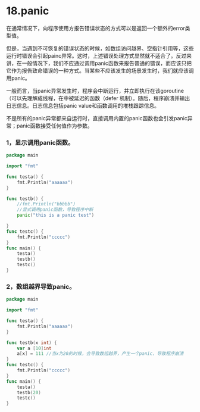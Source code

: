 # 18.panic

在通常情况下，向程序使用方报告错误状态的方式可以是返回一个额外的error类型值。

但是，当遇到不可恢复的错误状态的时候，如数组访问越界、空指针引用等，这些运行时错误会引起painc异常。这时，上述错误处理方式显然就不适合了。反过来讲，在一般情况下，我们不应通过调用panic函数来报告普通的错误，而应该只把它作为报告致命错误的一种方式。当某些不应该发生的场景发生时，我们就应该调用panic。

一般而言，当panic异常发生时，程序会中断运行，并立即执行在该goroutine（可以先理解成线程，在中被延迟的函数（defer 机制）。随后，程序崩溃并输出日志信息。日志信息包括panic value和函数调用的堆栈跟踪信息。

不是所有的panic异常都来自运行时，直接调用内置的panic函数也会引发panic异常；panic函数接受任何值作为参数。


### 1，显示调用panic函数。

```go
package main

import "fmt"

func testa() {
	fmt.Println("aaaaaa")
}

func testb() {
	//fmt.Println("bbbbb")
	//显式调用panic函数，导致程序中断
	panic("this is a panic test")

}
func testc() {
	fmt.Println("ccccc")
}
func main() {
	testa()
	testb()
	testc()
}
```

### 2，数组越界导致panic。

```go
package main

import "fmt"

func testa() {
	fmt.Println("aaaaaa")
}

func testb(x int) {
	var a [10]int
	a[x] = 111 //当x为20的时候，会导致数组越界，产生一个panic，导致程序崩溃
}
func testc() {
	fmt.Println("ccccc")
}
func main() {
	testa()
	testb(20)
	testc()
}
```
